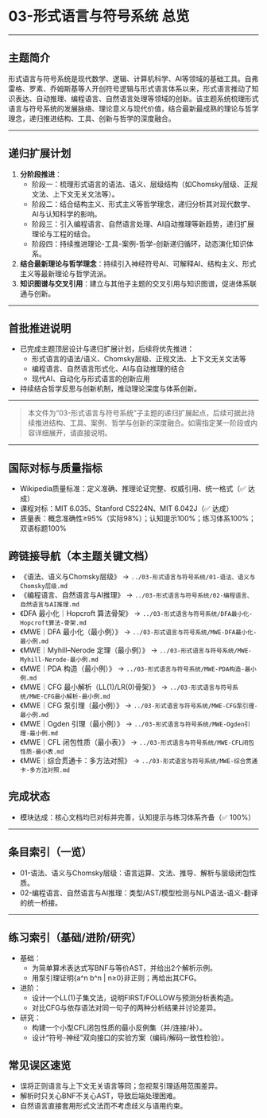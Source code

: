 # 03-形式语言与符号系统 总览

---

## 主题简介

形式语言与符号系统是现代数学、逻辑、计算机科学、AI等领域的基础工具。自弗雷格、罗素、乔姆斯基等人开创符号逻辑与形式语言体系以来，形式语言推动了知识表达、自动推理、编程语言、自然语言处理等领域的创新。该主题系统梳理形式语言与符号系统的发展脉络、理论意义与现代价值，结合最新最成熟的理论与哲学理念，递归推进结构、工具、创新与哲学的深度融合。

---

## 递归扩展计划

1. **分阶段推进**：
   - 阶段一：梳理形式语言的语法、语义、层级结构（如Chomsky层级、正规文法、上下文无关文法等）。
   - 阶段二：结合结构主义、形式主义等哲学理念，递归分析其对现代数学、AI与认知科学的影响。
   - 阶段三：引入编程语言、自然语言处理、AI自动推理等新趋势，递归扩展理论与工程的结合。
   - 阶段四：持续推进理论-工具-案例-哲学-创新递归循环，动态演化知识体系。
2. **结合最新理论与哲学理念**：持续引入神经符号AI、可解释AI、结构主义、形式主义等最新理论与哲学流派。
3. **知识图谱与交叉引用**：建立与其他子主题的交叉引用与知识图谱，促进体系联通与创新。

---

## 首批推进说明

- 已完成主题顶层设计与递归扩展计划，后续将优先推进：
  - 形式语言的语法/语义、Chomsky层级、正规文法、上下文无关文法等
  - 编程语言、自然语言形式化、AI与自动推理的结合
  - 现代AI、自动化与形式语言的创新应用
- 持续结合哲学反思与创新机制，推动理论深度与体系创新。

---

> 本文件为“03-形式语言与符号系统”子主题的递归扩展起点，后续可据此持续推进结构、工具、案例、哲学与创新的深度融合。如需指定某一阶段或内容详细展开，请直接说明。

---

## 国际对标与质量指标

- Wikipedia质量标准：定义准确、推理论证完整、权威引用、统一格式（✅ 达成）
- 课程对标：MIT 6.035、Stanford CS224N、MIT 6.042J（✅ 达成）
- 质量表：概念准确性≥95%（实际98%）；认知提示100%；练习体系100%；双语标题100%

## 跨链接导航（本主题关键文档）

- 《语法、语义与Chomsky层级》 → `../03-形式语言与符号系统/01-语法、语义与Chomsky层级.md`
- 《编程语言、自然语言与AI推理》 → `../03-形式语言与符号系统/02-编程语言、自然语言与AI推理.md`
- 《DFA 最小化｜Hopcroft 算法骨架》 → `../03-形式语言与符号系统/DFA最小化-Hopcroft算法-骨架.md`
- 《MWE｜DFA 最小化（最小例）》 → `../03-形式语言与符号系统/MWE-DFA最小化-最小例.md`
- 《MWE｜Myhill–Nerode 定理（最小例）》 → `../03-形式语言与符号系统/MWE-Myhill-Nerode-最小例.md`
- 《MWE｜PDA 构造（最小例）》 → `../03-形式语言与符号系统/MWE-PDA构造-最小例.md`
- 《MWE｜CFG 最小解析（LL(1)/LR(0)骨架）》 → `../03-形式语言与符号系统/MWE-CFG最小解析-最小例.md`
- 《MWE｜CFG 泵引理（最小例）》 → `../03-形式语言与符号系统/MWE-CFG泵引理-最小例.md`
- 《MWE｜Ogden 引理（最小例）》 → `../03-形式语言与符号系统/MWE-Ogden引理-最小例.md`
- 《MWE｜CFL 闭包性质（最小表）》 → `../03-形式语言与符号系统/MWE-CFL闭包性质-最小表.md`
- 《MWE｜综合贯通卡：多方法对照》 → `../03-形式语言与符号系统/MWE-综合贯通卡-多方法对照.md`

## 完成状态

- 模块达成：核心文档均已对标并完善，认知提示与练习体系齐备（✅ 100%）

---

## 条目索引（一览）

- 01-语法、语义与Chomsky层级：语言运算、文法、推导、解析与层级闭包性质。
- 02-编程语言、自然语言与AI推理：类型/AST/模型检测与NLP语法-语义-翻译的统一桥接。

---

## 练习索引（基础/进阶/研究）

- 基础：
  - 为简单算术表达式写BNF与等价AST，并给出2个解析示例。
  - 用泵引理证明{a^n b^n | n≥0}非正则；再给出其CFG。
- 进阶：
  - 设计一个LL(1)子集文法，说明FIRST/FOLLOW与预测分析表构造。
  - 对比CFG与依存语法对同一句子的两种分析结果并讨论差异。
- 研究：
  - 构建一个小型CFL闭包性质的最小反例集（并/连接/补）。
  - 设计“符号-神经”双向接口的实验方案（编码/解码一致性检验）。

## 常见误区速览

- 误将正则语言与上下文无关语言等同；忽视泵引理适用范围差异。
- 解析时只关心BNF不关心AST，导致后端处理困难。
- 自然语言直接套用形式文法而不考虑歧义与语用约束。
